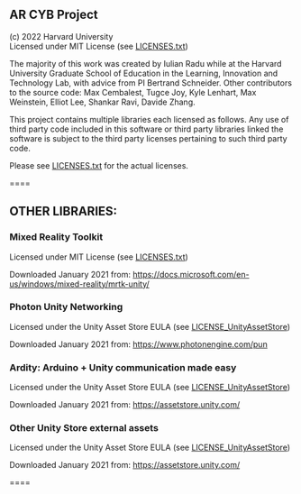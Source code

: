 ## AR CYB Project 
(c) 2022 Harvard University  
Licensed under MIT License (see [LICENSES.txt](LICENSES.txt))  

The majority of this work was created by Iulian Radu while at the Harvard University Graduate School of Education in the Learning, Innovation and Technology Lab, with advice from PI Bertrand Schneider. Other contributors to the source code: Max Cembalest, Tugce Joy, Kyle Lenhart, Max Weinstein, Elliot Lee, Shankar Ravi, Davide Zhang.

This project contains multiple libraries each licensed as follows. Any use of third party code included in this software or third party libraries linked the software is subject to the third party licenses pertaining to such third party code.

Please see [LICENSES.txt](LICENSES.txt) for the actual licenses.

====
## OTHER LIBRARIES:

### Mixed Reality Toolkit 
Licensed under MIT License (see [LICENSES.txt](LICENSES.txt))

Downloaded January 2021 from: https://docs.microsoft.com/en-us/windows/mixed-reality/mrtk-unity/

### Photon Unity Networking
Licensed under the Unity Asset Store EULA (see [LICENSE_UnityAssetStore](LICENSE_UnityAssetStore.txt))

Downloaded January 2021 from: https://www.photonengine.com/pun

### Ardity: Arduino + Unity communication made easy
Licensed under the Unity Asset Store EULA (see [LICENSE_UnityAssetStore](LICENSE_UnityAssetStore.txt))

Downloaded January 2021 from: https://assetstore.unity.com/

### Other Unity Store external assets 
Licensed under the Unity Asset Store EULA (see [LICENSE_UnityAssetStore](LICENSE_UnityAssetStore.txt))

Downloaded January 2021 from: https://assetstore.unity.com/

====

